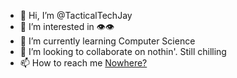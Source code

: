 - 👋 Hi, I’m @TacticalTechJay
- 👀 I’m interested in 👁️👁️
- 🌱 I’m currently learning Computer Science
- 💞️ I’m looking to collaborate on nothin'. Still chilling
- 📫 How to reach me [Nowhere?](https://google.com)

<!---
TacticalTechJay/TacticalTechJay is a ✨ special ✨ repository because its `README.md` (this file) appears on your GitHub profile.
You can click the Preview link to take a look at your changes.
--->
